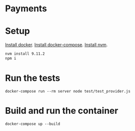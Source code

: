 # Payments

# Setup

[Install docker](https://docs.docker.com/install/).
[Install docker-compose](https://docs.docker.com/compose/).
[Install nvm](https://github.com/creationix/nvm).

```bash
nvm install 9.11.2
npm i
```

# Run the tests

```
docker-compose run --rm server node test/test_provider.js
```

# Build and run the container

```
docker-compose up --build
```

